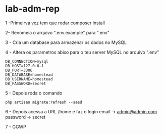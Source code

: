 # lab-adm-rep

1 -Primeirva vez tem que rodar 
  composer install
  
2- Renomeia o arquivo ".env.example" para ".env"

3 - Cria um database para armazenar os dados no MySQL

4 - Altera os parametros abixo para o teu server MySQL no arquivo ".env"
   
    DB_CONNECTION=mysql
    DB_HOST=127.0.0.1
    DB_PORT=3306
    DB_DATABASE=homestead
    DB_USERNAME=homestead
    DB_PASSWORD=secret
    
5 - Depois roda o comando  

    php artisan migrate:refresh --seed
    
6 - Depois acessa a URL /home e faz o login 
    email -> admin@admin.com
    password -> secret

7 - GGWP

